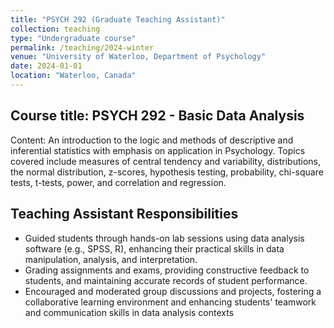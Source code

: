 ```yaml
---
title: "PSYCH 292 (Graduate Teaching Assistant)"
collection: teaching
type: "Undergraduate course"
permalink: /teaching/2024-winter
venue: "University of Waterloo, Department of Psychology"
date: 2024-01-01
location: "Waterloo, Canada"
---
```


## Course title: PSYCH 292 - Basic Data Analysis

Content: An introduction to the logic and methods of descriptive and inferential statistics with emphasis on application in Psychology. Topics covered include measures of central tendency and variability, distributions, the normal distribution, z-scores, hypothesis testing, probability, chi-square tests, t-tests, power, and correlation and regression. 

## Teaching Assistant Responsibilities

* Guided students through hands-on lab sessions using data analysis software (e.g., SPSS, R), enhancing their practical skills in data manipulation, analysis, and interpretation.
* Grading assignments and exams, providing constructive feedback to students, and maintaining accurate records of student performance.
* Encouraged and moderated group discussions and projects, fostering a collaborative learning environment and enhancing students' teamwork and communication skills in data analysis contexts
